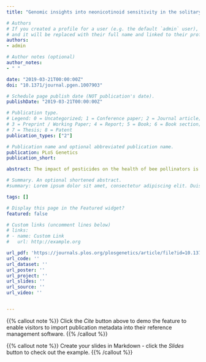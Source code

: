 ```yaml
---
title: "Genomic insights into neonicotinoid sensitivity in the solitary bee Osmia bicornis"

# Authors
# If you created a profile for a user (e.g. the default `admin` user), write the username (folder name) here 
# and it will be replaced with their full name and linked to their profile.
authors:
- admin

# Author notes (optional)
author_notes:
- " "

date: "2019-03-21T00:00:00Z"
doi: "10.1371/journal.pgen.1007903"

# Schedule page publish date (NOT publication's date).
publishDate: "2019-03-21T00:00:00Z"

# Publication type.
# Legend: 0 = Uncategorized; 1 = Conference paper; 2 = Journal article;
# 3 = Preprint / Working Paper; 4 = Report; 5 = Book; 6 = Book section;
# 7 = Thesis; 8 = Patent
publication_types: ["2"]

# Publication name and optional abbreviated publication name.
publication: PLoS Genetics
publication_short:

abstract: The impact of pesticides on the health of bee pollinators is determined in part by the capacity of bee detoxification systems to convert these compounds to less toxic forms. For example, recent work has shown that cytochrome P450s of the CYP9Q subfamily are critically important in defining the sensitivity of honey bees and bumblebees to pesticides, including neonicotinoid insecticides. However, it is currently unclear if solitary bees have functional equivalents of these enzymes with potentially serious implications in relation to their capacity to metabolise certain insecticides. To address this question, we sequenced the genome of the red mason bee, Osmia bicornis, the most abundant and economically important solitary bee species in Central Europe. We show that O. bicornis lacks the CYP9Q subfamily of P450s but, despite this, exhibits low acute toxicity to the N-cyanoamidine neonicotinoid thiacloprid. Functional studies revealed that variation in the sensitivity of O. bicornis to N-cyanoamidine and N-nitroguanidine neonicotinoids does not reside in differences in their affinity for the nicotinic acetylcholine receptor or speed of cuticular penetration. Rather, a P450 within the CYP9BU subfamily, with recent shared ancestry to the Apidae CYP9Q subfamily, metabolises thiacloprid in vitro and confers tolerance in vivo. Our data reveal conserved detoxification pathways in model solitary and eusocial bees despite key differences in the evolution of specific pesticide-metabolising enzymes in the two species groups. The discovery that P450 enzymes of solitary bees can act as metabolic defence systems against certain pesticides can be leveraged to avoid negative pesticide impacts on these important pollinators.

# Summary. An optional shortened abstract.
#summary: Lorem ipsum dolor sit amet, consectetur adipiscing elit. Duis posuere tellus ac convallis placerat. Proin tincidunt magna sed ex sollicitudin condimentum.

tags: []

# Display this page in the Featured widget?
featured: false

# Custom links (uncomment lines below)
# links:
# - name: Custom Link
#   url: http://example.org

url_pdf: 'https://journals.plos.org/plosgenetics/article/file?id=10.1371/journal.pgen.1007903&type=printable'
url_code: ''
url_dataset: ''
url_poster: ''
url_project: ''
url_slides: ''
url_source: ''
url_video: ''


---
```


{{% callout note %}}
Click the *Cite* button above to demo the feature to enable visitors to import publication metadata into their reference management software.
{{% /callout %}}

{{% callout note %}}
Create your slides in Markdown - click the *Slides* button to check out the example.
{{% /callout %}}
